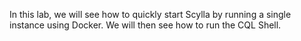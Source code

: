 In this lab, we will see how to quickly start Scylla by running a single instance using Docker. We will then see how to run the CQL Shell.

